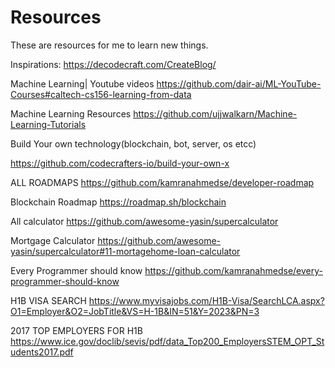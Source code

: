 # Resources
These are resources for me to learn new things.

Inspirations:
https://decodecraft.com/CreateBlog/

Machine Learning| Youtube videos
https://github.com/dair-ai/ML-YouTube-Courses#caltech-cs156-learning-from-data

Machine Learning Resources
https://github.com/ujjwalkarn/Machine-Learning-Tutorials

Build Your own technology(blockchain, bot, server, os etcc)

https://github.com/codecrafters-io/build-your-own-x

ALL ROADMAPS
https://github.com/kamranahmedse/developer-roadmap


Blockchain Roadmap
https://roadmap.sh/blockchain


All calculator
https://github.com/awesome-yasin/supercalculator

Mortgage Calculator
https://github.com/awesome-yasin/supercalculator#11-mortagehome-loan-calculator

Every Programmer should know
https://github.com/kamranahmedse/every-programmer-should-know

H1B VISA SEARCH
https://www.myvisajobs.com/H1B-Visa/SearchLCA.aspx?O1=Employer&O2=JobTitle&VS=H-1B&IN=51&Y=2023&PN=3

2017 TOP EMPLOYERS FOR H1B
https://www.ice.gov/doclib/sevis/pdf/data_Top200_EmployersSTEM_OPT_Students2017.pdf
